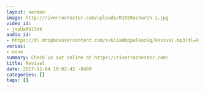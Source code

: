 ```yaml
---
layout: sermon
image: http://riverrochester.com/uploads/RIVERxchurch-1.jpg
video_id:
- jspUafO1Yek
audio_id:
- https://dl.dropboxusercontent.com/s/6i1a8bppolkoz6g/Revival.mp3?dl=0
verses:
- none
summary: Check us out online at https://riverrochester.com!
title: Revival
date: 2017-11-04 19:02:42 -0400
categories: []
tags: []
---
```

